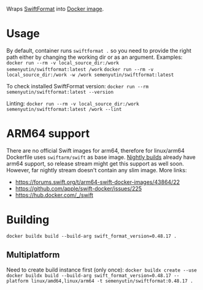 Wraps [SwiftFormat](https://github.com/nicklockwood/SwiftFormat) into [Docker image](https://hub.docker.com/r/semenyutin/swiftformat).

# Usage

By default, container runs `swiftformat .` so you need to provide the right path either by changing the working dir or as an argument.
Examples:
`docker run --rm -v local_source_dir:/work  semenyutin/swiftformat:latest /work`
`docker run --rm -v local_source_dir:/work -w /work semenyutin/swiftformat:latest`

To check installed SwiftFormat version:
`docker run --rm semenyutin/swiftformat:latest --version`

Linting:
`docker run --rm -v local_source_dir:/work semenyutin/swiftformat:latest /work --lint`


# ARM64 support
There are no official Swift images for arm64, therefore for linux/arm64 Dockerfile uses `swiftarm/swift` as base image.
[Nightly builds](swiftlang/swift:nightly-focal) already have arm64 support, so release stream might get this support as well soon. However, far nightly stream doesn't contain any slim image.
More links:
* https://forums.swift.org/t/arm64-swift-docker-images/43864/22
* https://github.com/apple/swift-docker/issues/225
* https://hub.docker.com/_/swift

# Building
`docker buildx build --build-arg swift_format_version=0.48.17 .`

## Multiplatform

Need to create build instance first (only once):
`docker buildx create --use`
`docker buildx build --build-arg swift_format_version=0.48.17 --platform linux/amd64,linux/arm64 -t semenyutin/swiftformat:0.48.17 .`
